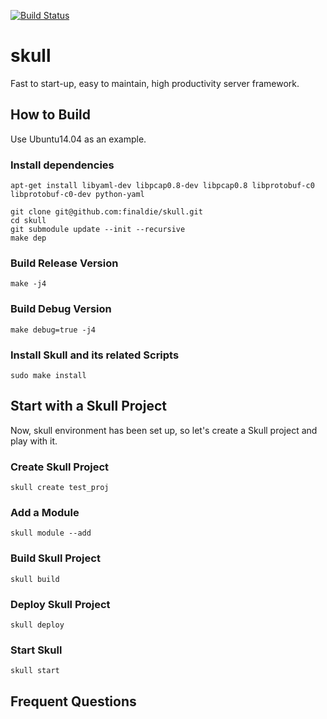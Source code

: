 [![Build Status](https://travis-ci.org/finaldie/skull.svg?branch=0.3)](https://travis-ci.org/finaldie/skull)

skull
=====

Fast to start-up, easy to maintain, high productivity server framework.

## How to Build
Use Ubuntu14.04 as an example.

### Install dependencies
```
apt-get install libyaml-dev libpcap0.8-dev libpcap0.8 libprotobuf-c0 libprotobuf-c0-dev python-yaml

git clone git@github.com:finaldie/skull.git
cd skull
git submodule update --init --recursive
make dep
```

### Build Release Version
```
make -j4
```

### Build Debug Version
```
make debug=true -j4
```

### Install Skull and its related Scripts
```
sudo make install
```

## Start with a Skull Project
Now, skull environment has been set up, so let's create a Skull project and play
with it.

### Create Skull Project
```
skull create test_proj
```

### Add a Module
```
skull module --add
```

### Build Skull Project
```
skull build
```

### Deploy Skull Project
```
skull deploy

```

### Start Skull
```
skull start
```

## Frequent Questions
